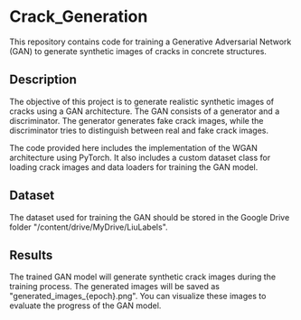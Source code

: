 # Crack_Generation
This repository contains code for training a Generative Adversarial Network (GAN) to generate synthetic images of cracks in concrete structures.

## Description

The objective of this project is to generate realistic synthetic images of cracks using a GAN architecture. The GAN consists of a generator and a discriminator. The generator generates fake crack images, while the discriminator tries to distinguish between real and fake crack images.

The code provided here includes the implementation of the WGAN architecture using PyTorch. It also includes a custom dataset class for loading crack images and data loaders for training the GAN model.


## Dataset
The dataset used for training the GAN should be stored in the Google Drive folder "/content/drive/MyDrive/LiuLabels".

## Results
The trained GAN model will generate synthetic crack images during the training process. The generated images will be saved as "generated_images_{epoch}.png". You can visualize these images to evaluate the progress of the GAN model.
